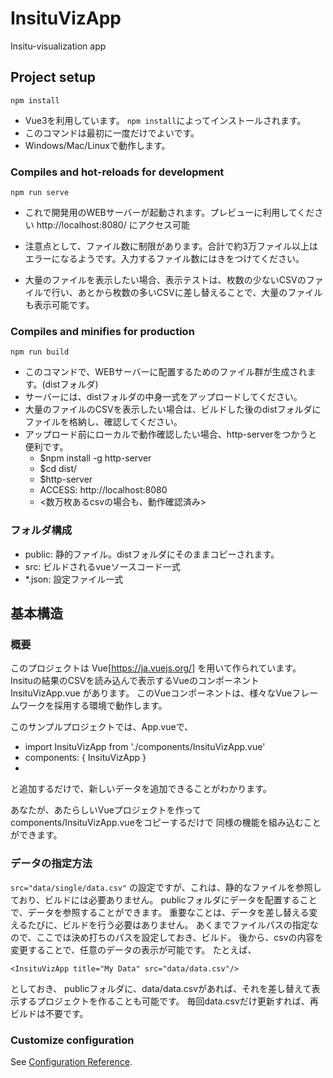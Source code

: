 # InsituVizApp

Insitu-visualization app

## Project setup
```
npm install
```
- Vue3を利用しています。 `npm install`によってインストールされます。
- このコマンドは最初に一度だけでよいです。
- Windows/Mac/Linuxで動作します。

### Compiles and hot-reloads for development
```
npm run serve
```
- これで開発用のWEBサーバーが起動されます。プレビューに利用してください
  http://localhost:8080/ にアクセス可能

- 注意点として、ファイル数に制限があります。合計で約3万ファイル以上はエラーになるようです。入力するファイル数にはきをつけてください。

- 大量のファイルを表示したい場合、表示テストは、枚数の少ないCSVのファイルで行い、あとから枚数の多いCSVに差し替えることで、大量のファイルも表示可能です。


### Compiles and minifies for production
```
npm run build
```
- このコマンドで、WEBサーバーに配置するためのファイル群が生成されます。(distフォルダ)
- サーバーには、distフォルダの中身一式をアップロードしてください。
- 大量のファイルのCSVを表示したい場合は、ビルドした後のdistフォルダにファイルを格納し、確認してください。
- アップロード前にローカルで動作確認したい場合、http-serverをつかうと便利です。
  - $npm install -g http-server
  - $cd dist/
  - $http-server
  - ACCESS: http://localhost:8080
  - <数万枚あるcsvの場合も、動作確認済み>


### フォルダ構成

- public: 静的ファイル。distフォルダにそのままコピーされます。
- src: ビルドされるvueソースコード一式
- *.json: 設定ファイル一式

## 基本構造

### 概要

このプロジェクトは Vue[https://ja.vuejs.org/] を用いて作られています。
Insituの結果のCSVを読み込んで表示するVueのコンポーネントInsituVizApp.vue があります。
このVueコンポーネントは、様々なVueフレームワークを採用する環境で動作します。

このサンプルプロジェクトでは、App.vueで、
- import InsituVizApp from './components/InsituVizApp.vue'
- components: { InsituVizApp }
- <InsituVizApp title="Single" src="data/single/data.csv"/>

と追加するだけで、新しいデータを追加できることがわかります。

あなたが、あたらしいVueプロジェクトを作って components/InsituVizApp.vueをコピーするだけで
同様の機能を組み込むことができます。

### データの指定方法
`src="data/single/data.csv"` の設定ですが、これは、静的なファイルを参照しており、ビルドには必要ありません。
publicフォルダにデータを配置することで、データを参照することができます。
重要なことは、データを差し替える変えるたびに、ビルドを行う必要はありません。
あくまでファイルパスの指定なので、ここでは決め打ちのパスを設定しておき、ビルド。
後から、csvの内容を変更することで、任意のデータの表示が可能です。
たとえば、
```
<InsituVizApp title="My Data" src="data/data.csv"/>
```
としておき、
publicフォルダに、data/data.csvがあれば、それを差し替えて表示するプロジェクトを作ることも可能です。
毎回data.csvだけ更新すれば、再ビルドは不要です。


### Customize configuration
See [Configuration Reference](https://cli.vuejs.org/config/).
